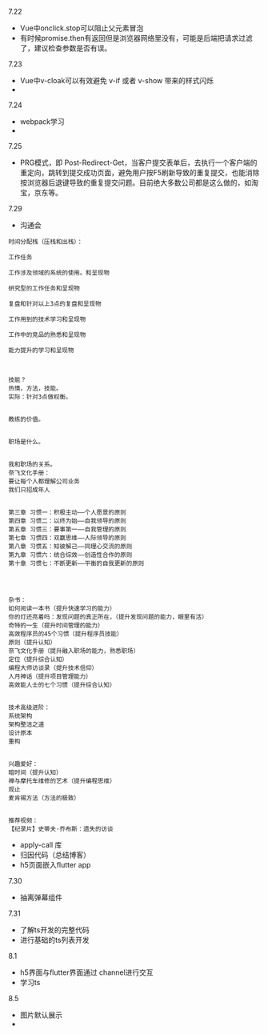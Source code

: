 7.22

-   Vue中onclick.stop可以阻止父元素冒泡
-   有时候promise.then有返回但是浏览器网络里没有，可能是后端把请求过滤了，建议检查参数是否有误。
    

7.23
- Vue中v-cloak可以有效避免 v-if 或者 v-show 带来的样式闪烁
- 

7.24
-  webpack学习
-  

7.25

- PRG模式，即 Post-Redirect-Get，当客户提交表单后，去执行一个客户端的重定向，跳转到提交成功页面，避免用户按F5刷新导致的重复提交，也能消除按浏览器后退键导致的重复提交问题。目前绝大多数公司都是这么做的，如淘宝，京东等。

7.29
- 沟通会
```
时间分配栈（压栈和出栈）：

工作任务

工作涉及领域的系统的使用。和呈现物

研究型的工作任务和呈现物

复盘和针对以上3点的复盘和呈现物

工作用到的技术学习和呈现物

工作中的竞品的熟悉和呈现物

能力提升的学习和呈现物



技能？
热情，方法，技能。
实际：针对3点做权衡。


教练的价值。


职场是什么。


我和职场的关系。
奈飞文化手册：
要让每个人都理解公司业务
我们只招成年人


第三章 习惯一：积极主动——个人愿景的原则
第四章 习惯二：以终为始——自我领导的原则
第五章 习惯三：要事第一——自我管理的原则
第七章 习惯四：双赢思维——人际领导的原则
第八章 习惯五：知彼解己——同理心交流的原则
第九章 习惯六：统合综效——创造性合作的原则
第十章 习惯七：不断更新——平衡的自我更新的原则




杂书：
如何阅读一本书（提升快速学习的能力）
你的灯还亮着吗：发现问题的真正所在，（提升发现问题的能力，眼里有活）
奇特的一生（提升时间管理的能力）
高效程序员的45个习惯（提升程序员技能）
原则（提升认知）
奈飞文化手册（提升融入职场的能力，熟悉职场）
定位（提升综合认知）
编程大师访谈录（提升技术信仰）
人月神话（提升项目管理能力）
高效能人士的七个习惯（提升综合认知）


技术高级进阶：
系统架构
架构整洁之道
设计原本
重构


兴趣爱好：
暗时间（提升认知）
禅与摩托车维修的艺术（提升编程思维）
观止
麦肯锡方法（方法的极致）


推荐视频：
【纪录片】史蒂夫·乔布斯：遗失的访谈
```
- apply-call 库
- 归因代码（总结博客）
- h5页面嵌入flutter app


7.30
- 抽离弹幕组件

7.31
- 了解ts开发的完整代码 
- 进行基础的ts列表开发


8.1
- h5界面与flutter界面通过 channel进行交互
- 学习ts

8.5
- 图片默认展示
- 